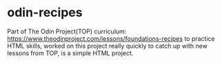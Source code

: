 # odin-recipes

Part of The Odin Project(TOP) curriculum: https://www.theodinproject.com/lessons/foundations-recipes to practice HTML skills, worked on this project really quickly to catch up with new lessons from TOP, is a simple HTML project.
